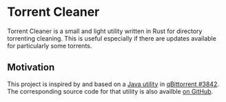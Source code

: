 # Torrent Cleaner
Torrent Cleaner is a small and light utility written in Rust for directory torrenting cleaning. This is useful especially if there are updates available for particularly some torrents.

## Motivation

This project is inspired by and based on a [Java utility](https://torrent-directory-comparison.sourceforge.io/) in [qBittorrent #3842](https://github.com/qbittorrent/qBittorrent/issues/3842).
The corresponding source code for that utility is also availble [on GitHub](https://github.com/nickreserved/Torrent-Directory-Comparison).
